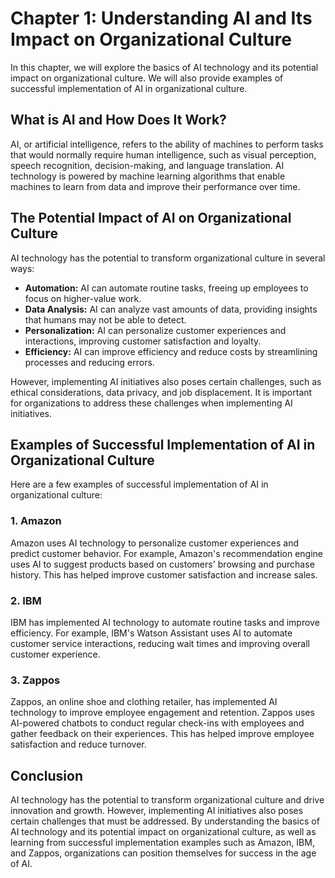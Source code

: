 Chapter 1: Understanding AI and Its Impact on Organizational Culture
====================================================================

In this chapter, we will explore the basics of AI technology and its potential impact on organizational culture. We will also provide examples of successful implementation of AI in organizational culture.

What is AI and How Does It Work?
--------------------------------

AI, or artificial intelligence, refers to the ability of machines to perform tasks that would normally require human intelligence, such as visual perception, speech recognition, decision-making, and language translation. AI technology is powered by machine learning algorithms that enable machines to learn from data and improve their performance over time.

The Potential Impact of AI on Organizational Culture
----------------------------------------------------

AI technology has the potential to transform organizational culture in several ways:

* **Automation:** AI can automate routine tasks, freeing up employees to focus on higher-value work.
* **Data Analysis:** AI can analyze vast amounts of data, providing insights that humans may not be able to detect.
* **Personalization:** AI can personalize customer experiences and interactions, improving customer satisfaction and loyalty.
* **Efficiency:** AI can improve efficiency and reduce costs by streamlining processes and reducing errors.

However, implementing AI initiatives also poses certain challenges, such as ethical considerations, data privacy, and job displacement. It is important for organizations to address these challenges when implementing AI initiatives.

Examples of Successful Implementation of AI in Organizational Culture
---------------------------------------------------------------------

Here are a few examples of successful implementation of AI in organizational culture:

### 1. Amazon

Amazon uses AI technology to personalize customer experiences and predict customer behavior. For example, Amazon's recommendation engine uses AI to suggest products based on customers' browsing and purchase history. This has helped improve customer satisfaction and increase sales.

### 2. IBM

IBM has implemented AI technology to automate routine tasks and improve efficiency. For example, IBM's Watson Assistant uses AI to automate customer service interactions, reducing wait times and improving overall customer experience.

### 3. Zappos

Zappos, an online shoe and clothing retailer, has implemented AI technology to improve employee engagement and retention. Zappos uses AI-powered chatbots to conduct regular check-ins with employees and gather feedback on their experiences. This has helped improve employee satisfaction and reduce turnover.

Conclusion
----------

AI technology has the potential to transform organizational culture and drive innovation and growth. However, implementing AI initiatives also poses certain challenges that must be addressed. By understanding the basics of AI technology and its potential impact on organizational culture, as well as learning from successful implementation examples such as Amazon, IBM, and Zappos, organizations can position themselves for success in the age of AI.
